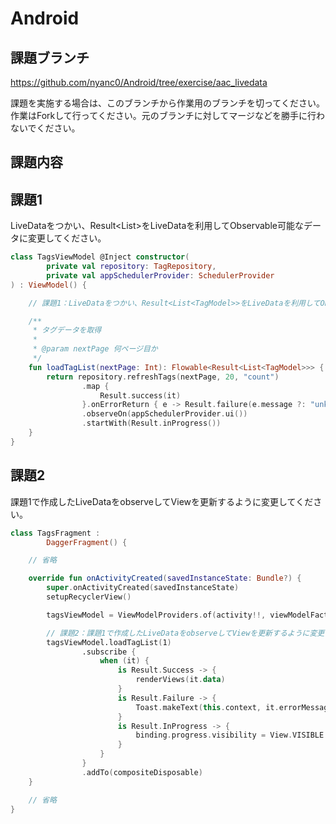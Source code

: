 # Android
## 課題ブランチ
https://github.com/nyanc0/Android/tree/exercise/aac_livedata

課題を実施する場合は、このブランチから作業用のブランチを切ってください。
作業はForkして行ってください。元のブランチに対してマージなどを勝手に行わないでください。

## 課題内容
## 課題1
LiveDataをつかい、Result<List<TagModel>>をLiveDataを利用してObservable可能なデータに変更してください。

```kt
class TagsViewModel @Inject constructor(
        private val repository: TagRepository,
        private val appSchedulerProvider: SchedulerProvider
) : ViewModel() {

    // 課題1：LiveDataをつかい、Result<List<TagModel>>をLiveDataを利用してObservable可能なデータに変更してください。

    /**
     * タグデータを取得
     *
     * @param nextPage 何ページ目か
     */
    fun loadTagList(nextPage: Int): Flowable<Result<List<TagModel>>> {
        return repository.refreshTags(nextPage, 20, "count")
                .map {
                    Result.success(it)
                }.onErrorReturn { e -> Result.failure(e.message ?: "unknown", e) }
                .observeOn(appSchedulerProvider.ui())
                .startWith(Result.inProgress())
    }
}
```

## 課題2
課題1で作成したLiveDataをobserveしてViewを更新するように変更してください。

```kt
class TagsFragment :
        DaggerFragment() {

    // 省略

    override fun onActivityCreated(savedInstanceState: Bundle?) {
        super.onActivityCreated(savedInstanceState)
        setupRecyclerView()

        tagsViewModel = ViewModelProviders.of(activity!!, viewModelFactory).get(TagsViewModel::class.java)

        // 課題2：課題1で作成したLiveDataをobserveしてViewを更新するように変更してください。
        tagsViewModel.loadTagList(1)
                .subscribe {
                    when (it) {
                        is Result.Success -> {
                            renderViews(it.data)
                        }
                        is Result.Failure -> {
                            Toast.makeText(this.context, it.errorMessage, Toast.LENGTH_SHORT).show()
                        }
                        is Result.InProgress -> {
                            binding.progress.visibility = View.VISIBLE
                        }
                    }
                }
                .addTo(compositeDisposable)
    }

    // 省略
}
```
